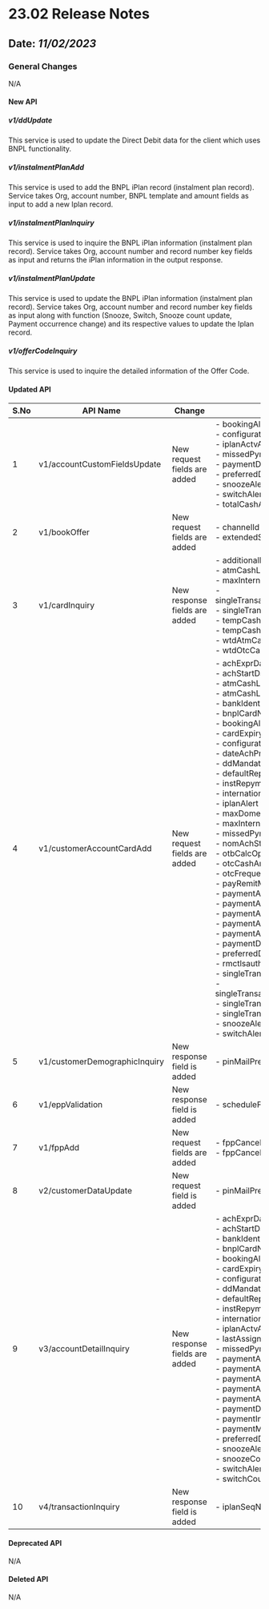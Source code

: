 # 23.02 Release Notes

## Date: *11/02/2023*

### General Changes

N/A

#### New API

##### *v1/ddUpdate*

This service is used to update the Direct Debit data for the client which uses BNPL functionality.

##### *v1/instalmentPlanAdd*

This service is used to add the BNPL iPlan record (instalment plan record). Service takes Org, account number, BNPL template and amount fields as input to add a new Iplan record.

##### *v1/instalmentPlanInquiry*

This service is used to inquire the BNPL iPlan information (instalment plan record). Service takes Org, account number and record number key fields as input and returns the iPlan information in the output response.

##### *v1/instalmentPlanUpdate*

This service is used to update the BNPL iPlan information (instalment plan record). Service takes Org, account number and record number key fields as input along with function (Snooze, Switch, Snooze count update, Payment occurrence change) and its respective values to update the Iplan record.

##### *v1/offerCodeInquiry*

This service is used to inquire the detailed information of the Offer Code.

#### Updated API

| S.No   | API Name                      | Change                        | Fields                                                                                                                                                                                                                                                                                                                                                                                                                                                                                                                                                                                                                                                                                                                                                                                                                                                                                                                                                                                                                                                                   |
|--------|-------------------------------|-------------------------------|--------------------------------------------------------------------------------------------------------------------------------------------------------------------------------------------------------------------------------------------------------------------------------------------------------------------------------------------------------------------------------------------------------------------------------------------------------------------------------------------------------------------------------------------------------------------------------------------------------------------------------------------------------------------------------------------------------------------------------------------------------------------------------------------------------------------------------------------------------------------------------------------------------------------------------------------------------------------------------------------------------------------------------------------------------------------------|
| 1      | v1/accountCustomFieldsUpdate  | New request fields are added  | -   bookingAlert<br/> -   configurationTemplate<br/> -   iplanActvAlert<br/> -   missedPymtAlert<br/> -   paymentDueAlert<br/> -   preferredDayOfWeek<br/> -   snoozeAlert<br/> -   switchAlert<br/> -   totalCashAmt                                                                                                                                                                                                                                                                                                                                                                                                                                                                                                                                                                                                                                                                                                                                                                                                                                                    |
| 2      | v1/bookOffer                  | New request fields are added  | -   channelId<br/> -   extendedSearch                                                                                                                                                                                                                                                                                                                                                                                                                                                                                                                                                                                                                                                                                                                                                                                                                                                                                                                                                                                                                                    |
| 3      | v1/cardInquiry                | New response fields are added | -   additionalFrequency<br/> -   atmCashLimitInternational<br/> -   maxInternationalRetailTransaction<br/> -   singleTransactionAtmLimitInternational<br/> -   singleTransactionLimitInternational<br/> -   tempCashLimitAmt<br/> -   tempCashLimitExpiry<br/> -   wtdAtmCashAmt<br/> -   wtdOtcCashAmt                                                                                                                                                                                                                                                                                                                                                                                                                                                                                                                                                                                                                                                                                                                                                                  |
| 4      | v1/customerAccountCardAdd     | New request fields are added  | -   achExprDate<br/> -   achStartDate<br/> -   atmCashLimitDomestic<br/> -   atmCashLimitInternational<br/> -   bankIdentifierCode<br/> -   bnplCardNbr<br/> -   bookingAlert<br/> -   cardExpiryDate<br/> -   configurationTemplate<br/> -   dateAchPmtExpr<br/> -   ddMandateFlag<br/> -   defaultRepymtRef<br/> -   instRepymtType<br/> -   internationalBankAccNumber<br/> -   iplanAlert<br/> -   maxDomesticRetailTransaction<br/> -   maxInternationalRetailTransaction<br/> -   missedPymtAlert<br/> -   nomAchStartDate<br/> -   otbCalcOption<br/> -   otcCashAmountDomestic<br/> -   otcFrequency<br/> -   payRemitMethod<br/> -   paymentAchBankId<br/> -   paymentAchDbNbr<br/> -   paymentAchDbType<br/> -   paymentAchFlag<br/> -   paymentAchRtNbr<br/> -   paymentDueAlert<br/> -   preferredDayOfWeek<br/> -   rmctlsauthInd<br/> -   singleTransactionAtmLimitDomestic<br/> -   singleTransactionAtmLimitInternational<br/> -   singleTransactionLimitDomestic<br/> -   singleTransactionLimitInternational<br/> -   snoozeAlert<br/> -   switchAlert |
| 5      | v1/customerDemographicInquiry | New response field is added   | -   pinMailPref                                                                                                                                                                                                                                                                                                                                                                                                                                                                                                                                                                                                                                                                                                                                                                                                                                                                                                                                                                                                                                                          |
| 6      | v1/eppValidation              | New response field is added   | -   scheduleFee4                                                                                                                                                                                                                                                                                                                                                                                                                                                                                                                                                                                                                                                                                                                                                                                                                                                                                                                                                                                                                                                         |
| 7      | v1/fppAdd                     | New request fields are added  | -   fppCancelFlag<br/> -   fppCancelReason                                                                                                                                                                                                                                                                                                                                                                                                                                                                                                                                                                                                                                                                                                                                                                                                                                                                                                                                                                                                                               |
| 8      | v2/customerDataUpdate         | New request field is added    | -   pinMailPref                                                                                                                                                                                                                                                                                                                                                                                                                                                                                                                                                                                                                                                                                                                                                                                                                                                                                                                                                                                                                                                          |
| 9      | v3/accountDetailInquiry       | New response fields are added | -   achExprDate<br/> -   achStartDate<br/> -   bankIdentifierCode<br/> -   bnplCardNbr<br/> -   bookingAlert<br/> -   cardExpiryDate<br/> -   configurationTemplate<br/> -   ddMandateFlag<br/> -   defaultRepymtRef<br/> -   instRepymtType<br/> -   internationalBankAccNumber<br/> -   iplanActvAlert<br/> -   lastAssignSeq<br/> -   missedPymtAlert<br/> -   paymentAchBankId<br/> -   paymentAchDbNbr<br/> -   paymentAchDbType<br/> -   paymentAchFlag<br/> -   paymentAchRtNbr<br/> -   paymentDueAlert<br/> -   paymentInstallment<br/> -   paymentMissCount<br/> -   preferredDayOfWeek<br/> -   snoozeAlert<br/> -   snoozeCount<br/> -   switchAlert<br/> -   switchCount                                                                                                                                                                                                                                                                                                                                                                                    |
| 10     | v4/transactionInquiry         | New response field is added   | -   iplanSeqNbr                                                                                                                                                                                                                                                                                                                                                                                                                                                                                                                                                                                                                                                                                                                                                                                                                                                                                                                                                                                                                                                          |

#### Deprecated API

N/A

#### Deleted API

N/A